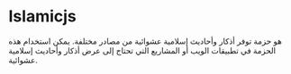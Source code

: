 # Islamicjs
هو حزمة توفر أذكار وأحاديث إسلامية عشوائية من مصادر مختلفة. يمكن استخدام هذه الحزمة في تطبيقات الويب أو المشاريع التي تحتاج إلى عرض أذكار وأحاديث إسلامية عشوائية.
